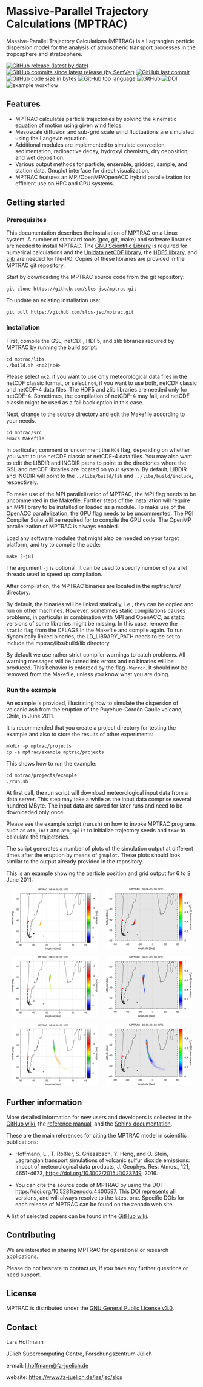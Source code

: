 # Massive-Parallel Trajectory Calculations (MPTRAC)

Massive-Parallel Trajectory Calculations (MPTRAC) is a Lagrangian particle dispersion model for the analysis of atmospheric transport processes in the troposphere and stratosphere.

[![GitHub release (latest by date)](https://img.shields.io/github/v/release/slcs-jsc/mptrac)](https://github.com/slcs-jsc/mptrac/releases)
[![GitHub commits since latest release (by SemVer)](https://img.shields.io/github/commits-since/slcs-jsc/mptrac/latest)](https://github.com/slcs-jsc/mptrac/commits/master)
[![GitHub last commit](https://img.shields.io/github/last-commit/slcs-jsc/mptrac.svg)](https://github.com/slcs-jsc/mptrac/commits/master)
[![GitHub code size in bytes](https://img.shields.io/github/languages/code-size/slcs-jsc/mptrac.svg)](https://github.com/slcs-jsc/mptrac/tree/master/src)
[![GitHub top language](https://img.shields.io/github/languages/top/slcs-jsc/mptrac.svg)](https://github.com/slcs-jsc/mptrac/tree/master/src)
[![GitHub](https://img.shields.io/github/license/slcs-jsc/mptrac.svg)](https://github.com/slcs-jsc/mptrac/blob/master/COPYING)
[![DOI](https://zenodo.org/badge/DOI/10.5281/zenodo.4400597.svg)](https://doi.org/10.5281/zenodo.4400597)
![example workflow](https://github.com/slcs-jsc/mptrac/actions/workflows/c-cpp.yml/badge.svg)

## Features

* MPTRAC calculates particle trajectories by solving the kinematic equation of motion using given wind fields.
* Mesoscale diffusion and sub-grid scale wind fluctuations are simulated using the Langevin equation.
* Additional modules are implemented to simulate convection, sedimentation, radioactive decay, hydroxyl chemistry, dry deposition, and wet deposition.
* Various output methods for particle, ensemble, gridded, sample, and station data. Gnuplot interface for direct visualization.
* MPTRAC features an MPI/OpenMP/OpenACC hybrid parallelization for efficient use on HPC and GPU systems.

## Getting started

### Prerequisites

This documentation describes the installation of MPTRAC on a Linux system. A number of standard tools (gcc, git, make) and software libraries are needed to install MPTRAC. The [GNU Scientific Library](https://www.gnu.org/software/gsl) is required for numerical calculations and the [Unidata netCDF library](http://www.unidata.ucar.edu/software/netcdf), the [HDF5 library](https://www.hdfgroup.org/solutions/hdf5), and [zlib](http://www.zlib.net/) are needed for file-I/O. Copies of these libraries are provided in the MPTRAC git repository.

Start by downloading the MPTRAC source code from the git repository:

    git clone https://github.com/slcs-jsc/mptrac.git

To update an existing installation use:

    git pull https://github.com/slcs-jsc/mptrac.git

### Installation

First, compile the GSL, netCDF, HDF5, and zlib libraries required by MPTRAC by running the build script:

    cd mptrac/libs
    ./build.sh <nc2|nc4>

Please select `nc2`, if you want to use only meteorological data files in the netCDF classic format, or select `nc4`, if you want to use both, netCDF classic and netCDF-4 data files. The HDF5 and zlib libraries are needed only for netCDF-4. Sometimes, the compilation of netCDF-4 may fail, and netCDF classic might be used as a fail back option in this case.

Next, change to the source directory and edit the Makefile according to your needs.

    cd mptrac/src
    emacs Makefile

In particular, comment or uncomment the `NC4` flag, depending on whether you want to use netCDF classic or netCDF-4 data files. You may also want to edit the LIBDIR and INCDIR paths to point to the directories where the GSL and netCDF libraries are located on your system. By default, LIBDIR and INCDIR will point to the `../libs/build/lib` and `../libs/build/include`, respectively.

To make use of the MPI parallelization of MPTRAC, the MPI flag needs to be uncommented in the Makefile. Further steps of the installation will require an MPI library to be installed or loaded as a module. To make use of the OpenACC parallelization, the GPU flag needs to be uncommented. The PGI Compiler Suite will be required for to compile the GPU code. The OpenMP parallelization of MPTRAC is always enabled.

Load any software modules that might also be needed on your target platform, and try to compile the code:

    make [-j8]

The argument `-j` is optional. It can be used to specify number of parallel threads used to speed up compilation.

After compilation, the MPTRAC binaries are located in the mptrac/src/ directory.

By default, the binaries will be linked statically, i.e., they can be copied and run on other machines. However, sometimes static compilations causes problems, in particular in combination with MPI and OpenACC, as static versions of some libraries might be missing. In this case, remove the `-static` flag from the CFLAGS in the Makefile and compile again. To run dynamically linked binaries, the LD_LIBRARY_PATH needs to be set to include the mptrac/libs/build/lib directory.

By default we use rather strict compiler warnings to catch problems. All warning messages will be turned into errors and no binaries will be produced. This behavior is enforced by the flag `-Werror`. It should not be removed from the Makefile, unless you know what you are doing.

### Run the example

An example is provided, illustrating how to simulate the dispersion of volcanic ash from the eruption of the Puyehue-Cordón Caulle volcano, Chile, in June 2011.

It is recommended that you create a project directory for testing the example and also to store the results of other experiments:

    mkdir -p mptrac/projects
    cp -a mptrac/example mptrac/projects
    
This shows how to run the example:

    cd mptrac/projects/example
    ./run.sh

At first call, the run script will download meteorological input data from a data server. This step may take a while as the input data comprise several hundred MByte. The input data are saved for later runs and need to be downloaded only once.

Please see the example script (run.sh) on how to invoke MPTRAC programs such as `atm_init` and `atm_split` to initialize trajectory seeds and `trac` to calculate the trajectories.

The script generates a number of plots of the simulation output at different times after the eruption by means of `gnuplot`. These plots should look similar to the output already provided in the repository.

This is an example showing the particle position and grid output for 6 to 8 June 2011:
<p align="center"><img src="example/plots.ref/atm_2011_06_06_00_00.tab.png" width="45%"/> &emsp; <img src="example/plots.ref/grid_2011_06_06_00_00.tab.png" width="45%"/></p>
<p align="center"><img src="example/plots.ref/atm_2011_06_07_00_00.tab.png" width="45%"/> &emsp; <img src="example/plots.ref/grid_2011_06_07_00_00.tab.png" width="45%"/></p>
<p align="center"><img src="example/plots.ref/atm_2011_06_08_00_00.tab.png" width="45%"/> &emsp; <img src="example/plots.ref/grid_2011_06_08_00_00.tab.png" width="45%"/></p>

## Further information

More detailed information for new users and developers is collected in the [GitHub wiki](https://github.com/slcs-jsc/mptrac/wiki), the [reference manual](https://github.com/slcs-jsc/mptrac/blob/master/docs/refman.pdf), and the [Sphinx documentation](http://griessbach1.pages.jsc.fz-juelich.de/mptrac-user-documentation).

These are the main references for citing the MPTRAC model in scientific publications:

* Hoffmann, L., T. Rößler, S. Griessbach, Y. Heng, and O. Stein, Lagrangian transport simulations of volcanic sulfur dioxide emissions: Impact of meteorological data products, J. Geophys. Res. Atmos., 121, 4651-4673, https://doi.org/10.1002/2015JD023749, 2016. 

* You can cite the source code of MPTRAC by using the DOI https://doi.org/10.5281/zenodo.4400597. This DOI represents all versions, and will always resolve to the latest one. Specific DOIs for each release of MPTRAC can be found on the zenodo web site.

A list of selected papers can be found in the [GitHub wiki](https://github.com/slcs-jsc/mptrac/wiki/References).

## Contributing

We are interested in sharing MPTRAC for operational or research applications.

Please do not hesitate to contact us, if you have any further questions or need support.

## License

MPTRAC is distributed under the [GNU General Public License v3.0](https://github.com/slcs-jsc/mptrac/blob/master/COPYING).

## Contact

Lars Hoffmann  

Jülich Supercomputing Centre, Forschungszentrum Jülich

e-mail: l.hoffmann@fz-juelich.de

website: https://www.fz-juelich.de/ias/jsc/slcs
